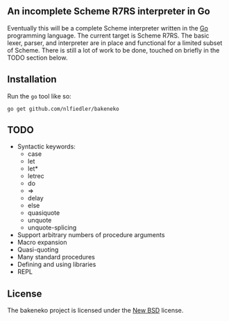## An incomplete Scheme R7RS interpreter in Go ##

Eventually this will be a complete Scheme interpreter written in the
[Go](http://golang.org) programming language. The current target is
Scheme R7RS. The basic lexer, parser, and interpreter are in place and
functional for a limited subset of Scheme. There is still a lot of
work to be done, touched on briefly in the TODO section below.

## Installation ##

Run the `go` tool like so:

    go get github.com/nlfiedler/bakeneko

## TODO ##

- Syntactic keywords:
    - case
    - let
    - let*
    - letrec
    - do
    - =>
    - delay
    - else
    - quasiquote
    - unquote
    - unquote-splicing
- Support arbitrary numbers of procedure arguments
- Macro expansion
- Quasi-quoting
- Many standard procedures
- Defining and using libraries
- REPL

## License ##

The bakeneko project is licensed under the
[New BSD](http://opensource.org/licenses/BSD-3-Clause) license.
